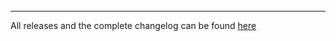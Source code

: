 ######

---

All releases and the complete changelog can be found [here](https://github.com/rapaglaz/own-dark-001/releases)
